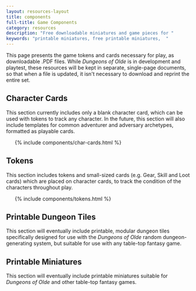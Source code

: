 ```yaml
---
layout: resources-layout
title: components
full-title: Game Components
category: resources
description: "Free downloadable miniatures and game pieces for "
keywords: "printable miniatures, free printable miniatures,  "
---
```


This page presents the game tokens and cards necessary for play, as downloadable .PDF files. While _Dungeons of Olde_ is in development and playtest, these resources will be kept in separate, single-page documents, so that when a file is updated, it isn't necessary to download and reprint the entire set.

## Character Cards
This section currently includes only a blank character card, which can be used with tokens to track any character. In the future, this section will also include templates for common adventurer and adversary archetypes, formatted as playable cards.

<ul>
  {% include components/char-cards.html %}
</ul>

## Tokens
This section includes tokens and small-sized cards (e.g. Gear, Skill and Loot cards) which are placed on character cards, to track the condition of the characters throughout play.

<ul>
  {% include components/tokens.html %}
</ul>

## Printable Dungeon Tiles
This section will eventually include printable, modular dungeon tiles specifically designed for use with the _Dungeons of Olde_ random dungeon-generating system, but suitable for use with any table-top fantasy game.

## Printable Miniatures
This section will eventually include printable miniatures suitable for _Dungeons of Olde_ and other table-top fantasy games.